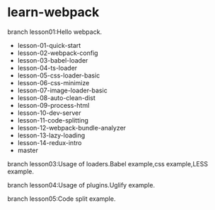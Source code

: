 # learn-webpack

branch lesson01:Hello webpack.

*  lesson-01-quick-start
*  lesson-02-webpack-config
*  lesson-03-babel-loader
*  lesson-04-ts-loader
*  lesson-05-css-loader-basic
*  lesson-06-css-minimize
*  lesson-07-image-loader-basic
*  lesson-08-auto-clean-dist
*  lesson-09-process-html
*  lesson-10-dev-server
*  lesson-11-code-splitting
*  lesson-12-webpack-bundle-analyzer
*  lesson-13-lazy-loading
*  lesson-14-redux-intro
*  master

branch lesson03:Usage of loaders.Babel example,css example,LESS example.

branch lesson04:Usage of plugins.Uglify example.

branch lesson05:Code split example.